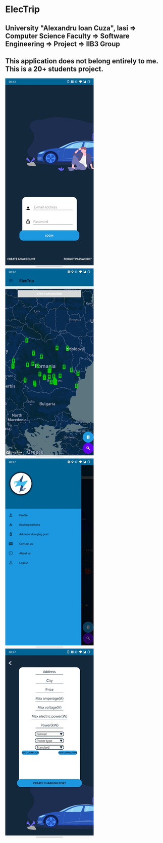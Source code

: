 # ElecTrip
## University "Alexandru Ioan Cuza", Iasi => Computer Science Faculty => Software Engineering => Project => IIB3 Group
## This application does not belong entirely to me. This is a 20+ students project.

<a href="url"><img src="/login.jpeg" align="left" height="600" width="280" ></a>
<a href="url"><img src="/map.jpeg" align="left" height="600" width="280" ></a>
<a href="url"><img src="/navigation.jpeg" align="left" height="600" width="280" ></a>
<a href="url"><img src="/add_charging_port.jpeg" align="left" height="600" width="280" ></a>








